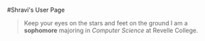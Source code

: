 #Shravi's User Page
> Keep your eyes on the stars and feet on the ground
I am a **sophomore** majoring in *Computer Science* at Revelle College.

